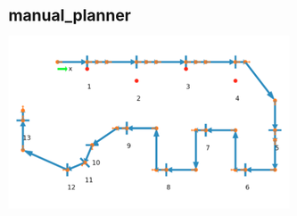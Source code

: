 # manual_planner

![IROS 2017](https://github.com/First-Commit/manual_planner/blob/master/iros2007_path.png)
